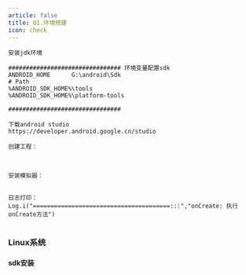 ```yaml
---
article: false
title: 01.环境搭建
icon: check
---
```




```text
安装jdk环境

################################ 环境变量配置sdk
ANDROID_HOME      G:\android\Sdk
# Path
%ANDROID_SDK_HOME%\tools
%ANDROID_SDK_HOME%\platform-tools

################################ 

下载android studio
https://developer.android.google.cn/studio

创建工程：



安装模拟器：


日志打印：
Log.i("=======================================:::","onCreate: 执行onCreate方法")


```



### Linux系统
#### sdk安装
```text





```




















